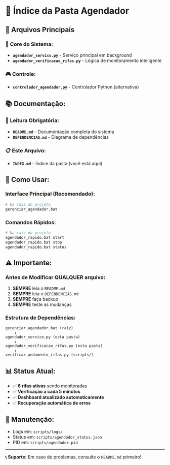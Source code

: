 # 📁 Índice da Pasta Agendador

## 🎯 **Arquivos Principais**

### 🔧 **Core do Sistema:**
- **`agendador_servico.py`** - Serviço principal em background
- **`agendador_verificacao_rifas.py`** - Lógica de monitoramento inteligente

### 🎮 **Controle:**
- **`controlador_agendador.py`** - Controlador Python (alternativa)

## 📚 **Documentação:**

### 📖 **Leitura Obrigatória:**
- **`README.md`** - Documentação completa do sistema
- **`DEPENDENCIAS.md`** - Diagrama de dependências

### 📋 **Este Arquivo:**
- **`INDEX.md`** - Índice da pasta (você está aqui)

## 🚀 **Como Usar:**

### **Interface Principal (Recomendado):**
```bash
# Na raiz do projeto
gerenciar_agendador.bat
```

### **Comandos Rápidos:**
```bash
# Na raiz do projeto
agendador_rapido.bat start
agendador_rapido.bat stop
agendador_rapido.bat status
```

## ⚠️ **Importante:**

### **Antes de Modificar QUALQUER arquivo:**
1. **SEMPRE** leia o `README.md`
2. **SEMPRE** leia o `DEPENDENCIAS.md`
3. **SEMPRE** faça backup
4. **SEMPRE** teste as mudanças

### **Estrutura de Dependências:**
```
gerenciar_agendador.bat (raiz)
    ↓
agendador_servico.py (esta pasta)
    ↓
agendador_verificacao_rifas.py (esta pasta)
    ↓
verificar_andamento_rifas.py (scripts/)
```

## 📊 **Status Atual:**
- ✅ **6 rifas ativas** sendo monitoradas
- ✅ **Verificação a cada 5 minutos**
- ✅ **Dashboard atualizado automaticamente**
- ✅ **Recuperação automática de erros**

## 🔧 **Manutenção:**
- Logs em: `scripts/logs/`
- Status em: `scripts/agendador_status.json`
- PID em: `scripts/agendador.pid`

---

**📞 Suporte:** Em caso de problemas, consulte o `README.md` primeiro! 
